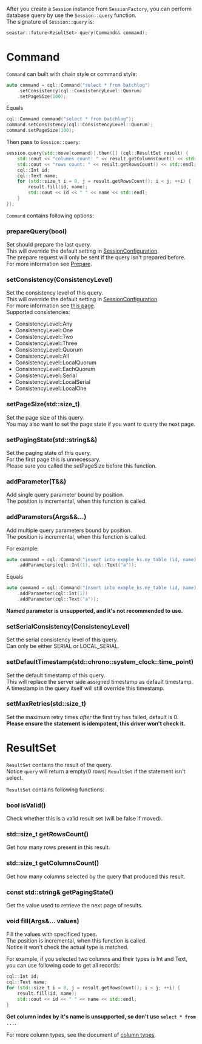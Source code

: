 After you create a `Session` instance from `SessionFactory`, you can perform database query by use the `Session::query` function.<br/>
The signature of `Session::query` is:

``` c++
seastar::future<ResultSet> query(Command&& command);
```

# Command

`Command` can built with chain style or command style:

``` c++
auto command = cql::Command("select * from batchlog")
	.setConsistency(cql::ConsistencyLevel::Quorum)
	.setPageSize(100);
```

Equals

``` c++
cql::Command command("select * from batchlog");
command.setConsistency(cql::ConsistencyLevel::Quorum);
command.setPageSize(100);
```

Then pass to `Session::query`:

``` c++
session.query(std::move(command)).then([] (cql::ResultSet result) {
	std::cout << "columns count: " << result.getColumnsCount() << std::endl;
	std::cout << "rows count: " << result.getRowsCount() << std::endl;
	cql::Int id;
	cql::Text name;
	for (std::size_t i = 0, j = result.getRowsCount(); i < j; ++i) {
		result.fill(id, name);
		std::cout << id << " " << name << std::endl;
	}
});
```

`Command` contains following options:

### prepareQuery(bool)

Set should prepare the last query.<br/>
This will override the default setting in [SessionConfiguration](./Configuration.md#setprepareallqueriesbool).<br/>
The prepare request will only be sent if the query isn't prepared before.<br/>
For more information see [Prepare](./Prepare.md).

### setConsistency(ConsistencyLevel)

Set the consistency level of this query.<br/>
This will override the default setting in [SessionConfiguration](./Configuration.md#setdefaultconsistencyconsistencylevel).<br/>
For more information see [this page](https://docs.datastax.com/en/cassandra/2.1/cassandra/dml/dml_config_consistency_c.html).<br/>
Supported consistencies:<br/>

- ConsistencyLevel::Any
- ConsistencyLevel::One
- ConsistencyLevel::Two
- ConsistencyLevel::Three
- ConsistencyLevel::Quorum
- ConsistencyLevel::All
- ConsistencyLevel::LocalQuorum
- ConsistencyLevel::EachQuorum
- ConsistencyLevel::Serial
- ConsistencyLevel::LocalSerial
- ConsistencyLevel::LocalOne

### setPageSize(std::size_t)

Set the page size of this query.<br/>
You may also want to set the page state if you want to query the next page.<br/>

### setPagingState(std::string&&)

Set the paging state of this query.<br/>
For the first page this is unnecessary.<br/>
Please sure you called the setPageSize before this function.<br/>

### addParameter(T&&)

Add single query parameter bound by position.<br/>
The position is incremental, when this function is called.<br/>

### addParameters(Args&&...)

Add multiple query parameters bound by position.<br/>
The position is incremental, when this function is called.<br/>

For example:

``` c++
auto command = cql::Command("insert into exmple_ks.my_table (id, name) values (?,?)")
	.addParameters(cql::Int(1), cql::Text("a"));
```

Equals

``` c++
auto command = cql::Command("insert into exmple_ks.my_table (id, name) values (?,?)")
	.addParameter(cql::Int(1))
	.addParameter(cql::Text("a"));
```

**Named parameter is unsupported, and it's not recommended to use.**

### setSerialConsistency(ConsistencyLevel)

Set the serial consistency level of this query.<br/>
Can only be either SERIAL or LOCAL_SERIAL.<br/>

### setDefaultTimestamp(std::chrono::system_clock::time_point)

Set the default timestamp of this query.<br/>
This will replace the server side assigned timestamp as default timestamp.<br/>
A timestamp in the query itself will still override this timestamp.<br/>

### setMaxRetries(std::size_t)

Set the maximum retry times *after* the first try has failed, default is 0.<br/>
**Please ensure the statement is idempotent, this driver won't check it.**<br/>

# ResultSet

`ResultSet` contains the result of the query.<br/>
Notice `query` will return a empty(0 rows) `ResultSet` if the statement isn't select.<br/>

`ResultSet` contains following functions:

### bool isValid()

Check whether this is a valid result set (will be false if moved).

### std::size_t getRowsCount()

Get how many rows present in this result.

### std::size_t getColumnsCount()

Get how many columns selected by the query that produced this result.

### const std::string& getPagingState()

Get the value used to retrieve the next page of results.

### void fill(Args&... values)

Fill the values with specificed types.<br/>
The position is incremental, when this function is called.<br/>
Notice it won't check the actual type is matched.<br/>

For example, if you selected two columns and their types is Int and Text, you can use following code to get all records:

``` c++
cql::Int id;
cql::Text name;
for (std::size_t i = 0, j = result.getRowsCount(); i < j; ++i) {
	result.fill(id, name);
	std::cout << id << " " << name << std::endl;
}
```

**Get column index by it's name is unsupported, so don't use `select * from ...`.**

For more column types, see the document of [column types](./ColumnTypes.md).

